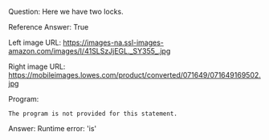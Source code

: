 Question: Here we have two locks.

Reference Answer: True

Left image URL: https://images-na.ssl-images-amazon.com/images/I/41SLSzJjEGL._SY355_.jpg

Right image URL: https://mobileimages.lowes.com/product/converted/071649/071649169502.jpg

Program:

```
The program is not provided for this statement.
```
Answer: Runtime error: 'is'

